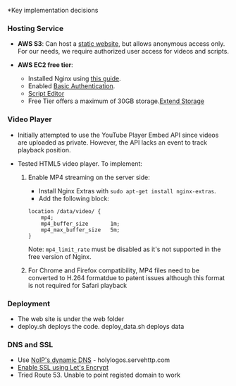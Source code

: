 *Key implementation decisions

### Hosting Service

- **AWS S3**: Can host a [static website](https://docs.aws.amazon.com/AmazonS3/latest/userguide/HostingWebsiteOnS3Setup.html), but allows anonymous access only. For our needs, we require authorized user access for videos and scripts.
  
- **AWS EC2 free tier**:
  - Installed Nginx using [this guide](https://www.digitalocean.com/community/tutorials/how-to-install-nginx-on-ubuntu-20-04).
  - Enabled [Basic Authentication](https://www.digitalocean.com/community/tutorials/how-to-set-up-password-authentication-with-nginx-on-ubuntu-22-04).
  - [Script Editor](http://ec2-3-17-77-104.us-east-2.compute.amazonaws.com)  
  - Free Tier offers a maximum of 30GB storage.[Extend Storage](https://docs.aws.amazon.com/ebs/latest/userguide/recognize-expanded-volume-linux.html) 

### Video Player

- Initially attempted to use the YouTube Player Embed API since videos are uploaded as private. However, the API lacks an event to track playback position.
  
- Tested HTML5 video player. To implement:
  1. Enable MP4 streaming on the server side:
     - Install Nginx Extras with `sudo apt-get install nginx-extras`.
     - Add the following block:
     ```nginx
     location /data/video/ {
         mp4;
         mp4_buffer_size       1m;
         mp4_max_buffer_size   5m;
     }
     ```
     Note: `mp4_limit_rate` must be disabled as it's not supported in the free version of Nginx.
  
  2. For Chrome and Firefox compatibility, MP4 files need to be converted to H.264 formatdue to patent issues although this format is not required for Safari playback 

### Deployment
- The web site is under the web folder
- deploy.sh deploys the code. deploy_data.sh deploys data

### DNS and SSL
- Use [NoIP's dynamic DNS](https://my.noip.com/) - holylogos.servehttp.com
- [Enable SSL using Let's Encrypt](https://www.digitalocean.com/community/tutorials/how-to-secure-nginx-with-let-s-encrypt-on-ubuntu-22-04) 
- Tried Route 53. Unable to point registed domain to work

